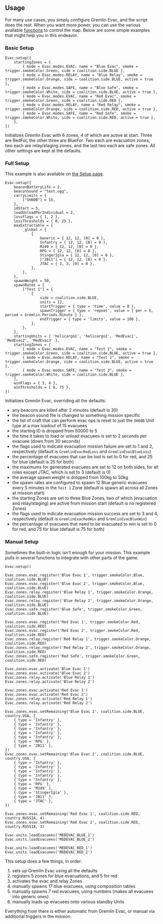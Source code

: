 <!-- markdownlint-disable MD041 -->
## Usage

For many use cases, you simply configure Gremlin Evac, and the script does the rest. When you want more power, you can use the various available [functions](./functions.md) to control the map. Below are some simple examples that might help you in this endeavor.

### Basic Setup

```lua,editable
Evac:setup({
    startingZones = {
        { mode = Evac.modes.EVAC, name = "Blue Evac", smoke = trigger.smokeColor.Green, side = coalition.side.BLUE },
        { mode = Evac.modes.RELAY, name = "Blue Relay", smoke = trigger.smokeColor.Orange, side = coalition.side.BLUE, active = true },
        { mode = Evac.modes.SAFE, name = "Blue Safe", smoke = trigger.smokeColor.White, side = coalition.side.BLUE, active = true },
        { mode = Evac.modes.EVAC, name = "Red Evac", smoke = trigger.smokeColor.Green, side = coalition.side.RED },
        { mode = Evac.modes.RELAY, name = "Red Relay", smoke = trigger.smokeColor.Orange, side = coalition.side.RED, active = true },
        { mode = Evac.modes.SAFE, name = "Red Safe", smoke = trigger.smokeColor.White, side = coalition.side.RED, active = true },
    },
})
```

Initializes Gremlin Evac with 6 zones, 4 of which are active at start. Three are RedFor, the other three are BlueFor. Two each are evacuation zones, two each are relay/staging zones, and the last two each are safe zones. All other settings are kept at the defaults.

### Full Setup

This example is also available on [the Setup page](./setup.md).

```lua,editable
Evac:setup({
    beaconBatteryLife = 2,
    beaconSound = "test.ogg",
    carryLimits = {
        ["SH60B"] = 15,
    },
    idStart = 5,
    loadUnloadPerIndividual = 2,
    lossFlags = { 1, 2 },
    lossThresholds = { 0, 25 },
    maxExtractable = {
        _global = {
            {
                Generic = { 12, 12, [0] = 0 },
                Infantry = { 12, 12, [0] = 0 },
                M249 = { 12, 12, [0] = 0 },
                RPG = { 12, 12, [0] = 0 },
                StingerIgla = { 12, 12, [0] = 0 },
                ["2B11"] = { 12, 12, [0] = 0 },
                JTAC = { 3, 3, [0] = 0 },
            },
        },
    },
    spawnWeight = 50,
    spawnRates = {
        ["Test 1"] = {
            {
                side = coalition.side.BLUE,
                units = 12,
                startTrigger = { type = 'time', value = 0 },
                spawnTrigger = { type = 'repeat', value = { per = 5, period = Gremlin.Periods.Minute } },
                endTrigger = { type = 'limits', value = 100 },
            },
        },
    },
    startingUnits = { 'helicargo1', 'helicargo2', 'MedEvac1', 'MedEvac2', 'MedEvac3' },
    startingZones = {
        { mode = Evac.modes.EVAC, name = "Test 1", smoke = trigger.smokeColor.Green, side = coalition.side.BLUE, active = true },
        { mode = Evac.modes.RELAY, name = "Test 2", smoke = trigger.smokeColor.Orange, side = coalition.side.BLUE, active = true },
        { mode = Evac.modes.SAFE, name = "Test 3", smoke = trigger.smokeColor.White, side = coalition.side.BLUE },
    },
    winFlags = { 3, 4 },
    winThresholds = { 0, 75 },
})
```

Initializes Gremlin Evac, overriding all the defaults:

- any beacons are killed after 2 minutes (default is 30)
- the beacon sound file is changed to something mission specific
- the list of craft that can perform evac ops is reset to just the `SH60B` Unit type at a max loadout of 15 evacuees
- the starting ID is dropped from 50000 to 5
- the time it takes to load or unload evacuees is set to 2 seconds per evacuee (down from 30 seconds)
- the flags used to indicate evacuation mission failure are set to 1 and 2, respectively (default is `GremlinEvacRedLoss` and `GremlinEvacBlueLoss`)
- the percentage of evacuees that can be lost is set to 0 for red, and 25 for blue (default is 25 for both)
- the maximums for generated evacuees are set to 12 on both sides, for all roles except JTAC, which is set to 3 (default is 0)
- the average spawn weight is dropped from 100kg to 50kg
- the spawn rates are configured to spawn 12 Blue generic evacuees every 5 minutes in the `Test 1` Zone (default is spawn all across all Zones at mission start)
- the starting Zones are set to three Blue Zones, two of which (evacuation and relay/staging) are active from mission start (default is no registered Zones)
- the flags used to indicate evacuation mission success are set to 3 and 4, respectively (default is `GremlinEvacRedWin` and `GremlinEvacBlueWin`)
- the percentage of evacuees that need to be evacuated to win is set to 0 for red, and 75 for blue (default is 75 for both)

### Manual Setup

Sometimes the built-in logic isn't enough for your mission. This example pulls in several functions to integrate with other parts of the game.

```lua,editable
Evac:setup()

Evac.zones.evac.register('Blue Evac 1', trigger.smokeColor.Blue, coalition.side.BLUE)
Evac.zones.evac.register('Blue Evac 2', trigger.smokeColor.Blue, coalition.side.BLUE)
Evac.zones.relay.register('Blue Relay 1', trigger.smokeColor.Orange, coalition.side.BLUE)
Evac.zones.relay.register('Blue Relay 2', trigger.smokeColor.Orange, coalition.side.BLUE)
Evac.zones.safe.register('Blue Safe', trigger.smokeColor.Green, coalition.side.BLUE)

Evac.zones.evac.register('Red Evac 1', trigger.smokeColor.Red, coalition.side.RED)
Evac.zones.evac.register('Red Evac 2', trigger.smokeColor.Red, coalition.side.RED)
Evac.zones.relay.register('Red Relay 1', trigger.smokeColor.Orange, coalition.side.RED)
Evac.zones.relay.register('Red Relay 2', trigger.smokeColor.Orange, coalition.side.RED)
Evac.zones.safe.register('Red Safe', trigger.smokeColor.Green, coalition.side.RED)

Evac.zones.evac.activate('Blue Evac 1')
Evac.zones.evac.activate('Blue Evac 2')
Evac.zones.relay.activate('Blue Relay 1')
Evac.zones.relay.activate('Blue Relay 2')

Evac.zones.evac.activate('Red Evac 1')
Evac.zones.evac.activate('Red Evac 2')
Evac.zones.relay.activate('Red Relay 1')
Evac.zones.relay.activate('Red Relay 2')

Evac.zones.evac.setRemaining('Blue Evac 1', coalition.side.BLUE, country.USA, {
    { type = 'Infantry' },
    { type = 'Infantry' },
    { type = 'Infantry' },
    { type = 'Infantry' },
    { type = 'Infantry' },
    { type = 'RPG' },
    { type = '2B11' },
})
Evac.zones.evac.setRemaining('Blue Evac 2', coalition.side.BLUE, country.USA, {
    { type = 'Infantry' },
    { type = 'Infantry' },
    { type = 'Infantry' },
    { type = 'Infantry' },
    { type = 'Infantry' },
    { type = 'RPG' },
    { type = 'M249' },
    { type = 'StingerIgla' },
    { type = '2B11' },
    { type = 'JTAC' },
})

Evac.zones.evac.setRemaining('Red Evac 1', coalition.side.RED, country.RUSSIA, 4)
Evac.zones.evac.setRemaining('Red Evac 2', coalition.side.RED, country.RUSSIA, 3)

Evac.units.loadEvacuees('MEDEVAC_BLUE_1')
Evac.units.loadEvacuees('MEDEVAC_BLUE_2')

Evac.units.loadEvacuees('MEDEVAC_RED_1')
Evac.units.loadEvacuees('MEDEVAC_RED_2')
```

This setup does a few things, in order:

1. sets up Gremlin Evac using all the defaults
2. registers 5 zones for blue evacuations, and 5 for red
3. activates the evac and relay Zones
4. manually spawns 17 blue evacuees, using composition tables
5. manually spawns 7 red evacuees, using numbers (makes all evacuees into generic ones)
6. manually loads up evacuees onto various standby Units

Everything from there is either automatic from Gremlin Evac, or manual via additional triggers in the mission.
